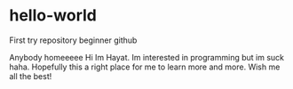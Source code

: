 # hello-world
First try repository beginner github

Anybody homeeeee
Hi Im Hayat. Im interested in programming but im suck haha.
Hopefully this a right place for me to learn more and more. Wish me all the best!
